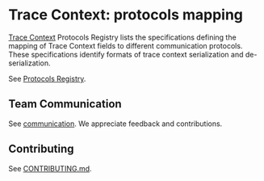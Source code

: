 # Trace Context: protocols mapping

[Trace Context](https://w3c.github.io/trace-context/) Protocols Registry lists
the specifications defining the mapping of Trace Context fields to different
communication protocols. These specifications identify formats of trace context
serialization and de-serialization.

See [Protocols Registry](https://w3c.github.io/trace-context-protocols-registry/).

## Team Communication

See [communication](https://github.com/w3c/distributed-tracing-wg#team-communication).
We appreciate feedback and contributions.

## Contributing

See [CONTRIBUTING.md](CONTRIBUTING.md).